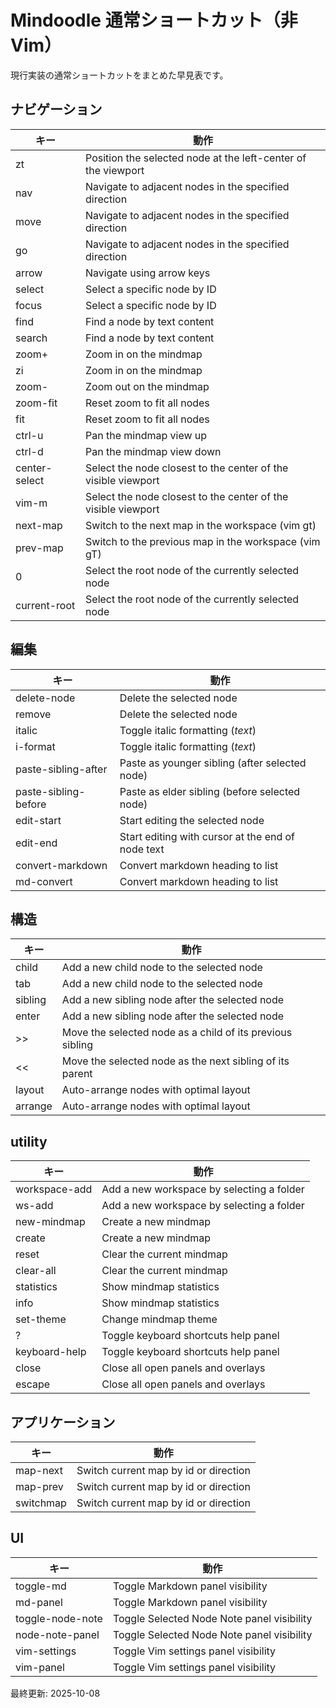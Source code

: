 # Mindoodle 通常ショートカット（非 Vim）

現行実装の通常ショートカットをまとめた早見表です。

## ナビゲーション

| キー | 動作 |
|---|---|
| zt | Position the selected node at the left-center of the viewport |
| nav | Navigate to adjacent nodes in the specified direction |
| move | Navigate to adjacent nodes in the specified direction |
| go | Navigate to adjacent nodes in the specified direction |
| arrow | Navigate using arrow keys |
| select | Select a specific node by ID |
| focus | Select a specific node by ID |
| find | Find a node by text content |
| search | Find a node by text content |
| zoom+ | Zoom in on the mindmap |
| zi | Zoom in on the mindmap |
| zoom- | Zoom out on the mindmap |
| zoom-fit | Reset zoom to fit all nodes |
| fit | Reset zoom to fit all nodes |
| ctrl-u | Pan the mindmap view up |
| ctrl-d | Pan the mindmap view down |
| center-select | Select the node closest to the center of the visible viewport |
| vim-m | Select the node closest to the center of the visible viewport |
| next-map | Switch to the next map in the workspace (vim gt) |
| prev-map | Switch to the previous map in the workspace (vim gT) |
| 0 | Select the root node of the currently selected node |
| current-root | Select the root node of the currently selected node |

## 編集

| キー | 動作 |
|---|---|
| delete-node | Delete the selected node |
| remove | Delete the selected node |
| italic | Toggle italic formatting (*text*) |
| i-format | Toggle italic formatting (*text*) |
| paste-sibling-after | Paste as younger sibling (after selected node) |
| paste-sibling-before | Paste as elder sibling (before selected node) |
| edit-start | Start editing the selected node |
| edit-end | Start editing with cursor at the end of node text |
| convert-markdown | Convert markdown heading to list |
| md-convert | Convert markdown heading to list |

## 構造

| キー | 動作 |
|---|---|
| child | Add a new child node to the selected node |
| tab | Add a new child node to the selected node |
| sibling | Add a new sibling node after the selected node |
| enter | Add a new sibling node after the selected node |
| >> | Move the selected node as a child of its previous sibling |
| << | Move the selected node as the next sibling of its parent |
| layout | Auto-arrange nodes with optimal layout |
| arrange | Auto-arrange nodes with optimal layout |

## utility

| キー | 動作 |
|---|---|
| workspace-add | Add a new workspace by selecting a folder |
| ws-add | Add a new workspace by selecting a folder |
| new-mindmap | Create a new mindmap |
| create | Create a new mindmap |
| reset | Clear the current mindmap |
| clear-all | Clear the current mindmap |
| statistics | Show mindmap statistics |
| info | Show mindmap statistics |
| set-theme | Change mindmap theme |
| ? | Toggle keyboard shortcuts help panel |
| keyboard-help | Toggle keyboard shortcuts help panel |
| close | Close all open panels and overlays |
| escape | Close all open panels and overlays |

## アプリケーション

| キー | 動作 |
|---|---|
| map-next | Switch current map by id or direction |
| map-prev | Switch current map by id or direction |
| switchmap | Switch current map by id or direction |

## UI

| キー | 動作 |
|---|---|
| toggle-md | Toggle Markdown panel visibility |
| md-panel | Toggle Markdown panel visibility |
| toggle-node-note | Toggle Selected Node Note panel visibility |
| node-note-panel | Toggle Selected Node Note panel visibility |
| vim-settings | Toggle Vim settings panel visibility |
| vim-panel | Toggle Vim settings panel visibility |



最終更新: 2025-10-08
